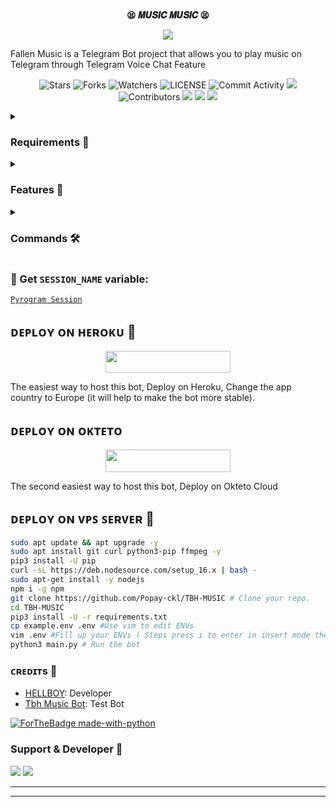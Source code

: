 <p align="center">
    <br><b>😫 𝑴𝑼𝑺𝑰𝑪 𝑴𝑼𝑺𝑰𝑪 😫</b><br>
</p>
<p align="center"><a href="https://t.me/EAGLE_MAFIA_CLUB"><img src="https://telegra.ph/file/4d83f2e52df49e973e18d.jpg"></a></p>

Fallen Music is a Telegram Bot project that allows you to play music on Telegram through Telegram Voice Chat Feature</b><br>

<p align="center">
    <img src="https://img.shields.io/github/stars/Popay-ckl/TBH-MUSIC?style=for-the-badge" alt="Stars">
    <img src="https://img.shields.io/github/forks/Popay-ckl/TBH-MUSIC?style=for-the-badge" alt="Forks">
    <img src="https://img.shields.io/github/watchers/Popay-ckl/TBH-MUSIC?style=for-the-badge" alt="Watchers">
    <img src="https://img.shields.io/github/license/Popay-ckl/TBH-MUSIC?style=for-the-badge" alt="LICENSE">
    <img src="https://img.shields.io/github/commit-activity/w/Popay-ckl/TBH-MUSIC?style=for-the-badge" alt="Commit Activity">
    <a href="https://github.com/Popay-ckl/TBH-MUSIC/commits/Popay-ckl"> <img src="https://img.shields.io/github/last-commit/Popay-ckl/TBH-MUSIC?color=blue&logo=github&logoColor=green&style=for-the-badge" /></a>
    <img src="https://img.shields.io/github/contributors/Popay-ckl/TBH-MUSIC?style=for-the-badge" alt="Contributors">
    <a href="https://github.com/Popay-ckl/TBH-MUSIC/issues"> <img src="https://img.shields.io/github/issues/Popay-ckl/TBH-MUSIC?color=blueviolet&logo=github&logoColor=green&style=for-the-badge" /></a>
    <a href="https://github.com/Popay-ckl/TBH-MUSIC"> <img src="https://img.shields.io/github/repo-size/Popay-ckl/TBH-MUSIC?color=orange&logo=github&logoColor=green&style=for-the-badge" /></a>
    <a href="https://pypi.org/project/Pyrogram/"> <img src="https://img.shields.io/pypi/v/pyrogram?color=yellow&label=pyrogram&logo=python&logoColor=green&style=for-the-badge" /></a>
</p>

<details>
<summary><h3> Requirements 📝</h3></summary>

- FFmpeg
- NodeJS [nodesource.com](https://nodesource.com/)
- Python 3.7 or higher
- [PyTgCalls](https://github.com/pytgcalls/pytgcalls)
</details>

<details>
<summary><h3> Features 🔮</h3></summary>

- Yt-dL Fix
- Updated Plug-in
- Super Fast Bot
- No Lag Hang
- Fast Download Song From Server
- Program Updated
- Smooth Player
</details>

<details>
<summary><h3> Commands 🛠</h3></summary> 

- `/play <song name>` - play song you requested
- `/song <song name>` - download songs you want quickly
- `/ping` - Bot Online or Offine

#### Admins Only 👷‍♂️
- `/pause` - pause song play
- `/resume` - resume song play
- `/skip` - play next song
- `/end` - stop music play
</details>

### 🧪 Get `SESSION_NAME` variable:

[``Pyrogram Session``](https://telegram.me/StringFatherBot)

## ᴅᴇᴩʟᴏʏ ᴏɴ ʜᴇʀᴏᴋᴜ 🚀

<p align="center"><a href="https://heroku.com/deploy?template=https://github.com/Popay-ckl/TBH-MUSIC"> <img src="https://img.shields.io/badge/Deploy%20To%20Heroku-black?style=for-the-badge&logo=heroku" width="200" height="35.45"/></a></p>
The easiest way to host this bot, Deploy on Heroku, Change the app country to Europe (it will help to make the bot more stable).

## ᴅᴇᴩʟᴏʏ ᴏɴ ᴏᴋᴛᴇᴛᴏ

<p align="center"><a href="https://cloud.okteto.com/deploy?repository=https://github.com/Popay-ckl/TBH-MUSIC"><img src="https://img.shields.io/badge/Deploy%20To%20Okteto-informational?style=for-the-badge&logo=Okteto" width="200" height="35.45"/></a></p>
The second easiest way to host this bot, Deploy on Okteto Cloud

## ᴅᴇᴘʟᴏʏ ᴏɴ ᴠᴘꜱ ꜱᴇʀᴠᴇʀ 📡

```sh
sudo apt update && apt upgrade -y
sudo apt install git curl python3-pip ffmpeg -y
pip3 install -U pip
curl -sL https://deb.nodesource.com/setup_16.x | bash -
sudo apt-get install -y nodejs
npm i -g npm
git clone https://github.com/Popay-ckl/TBH-MUSIC # Clone your repo.
cd TBH-MUSIC
pip3 install -U -r requirements.txt
cp example.env .env #Use vim to edit ENVs
vim .env #Fill up your ENVs ( Steps press i to enter in insert mode then edit the file. Press Esc to exit the editing mode then type :wq! and press Enter key to save the file.)
python3 main.py # Run the bot
```

### ᴄʀᴇᴅɪᴛs 💖
- [HELLBOY](https://github.com/Popay-ckl): Developer
- [Tbh Music Bot](https://telegram.me/TBH_MUSIC_BOT): Test Bot

[![ForTheBadge made-with-python](http://ForTheBadge.com/images/badges/made-with-python.svg)](https://www.python.org/)

### Support & Developer 🎑
<a href="https://telegram.me/SCHOOL_WALLI_MASTII"><img src="https://img.shields.io/badge/-Support%20Group-blue.svg?style=for-the-badge&logo=Telegram"></a>
<a href="https://telegram.me/THE_BROTHERHOOD_COUNCIL"><img src="https://img.shields.io/badge/%20Developer-blue.svg?style=for-the-badge&logo=Telegram"></a>

------------------------------------------------
-------------------------------------------------
